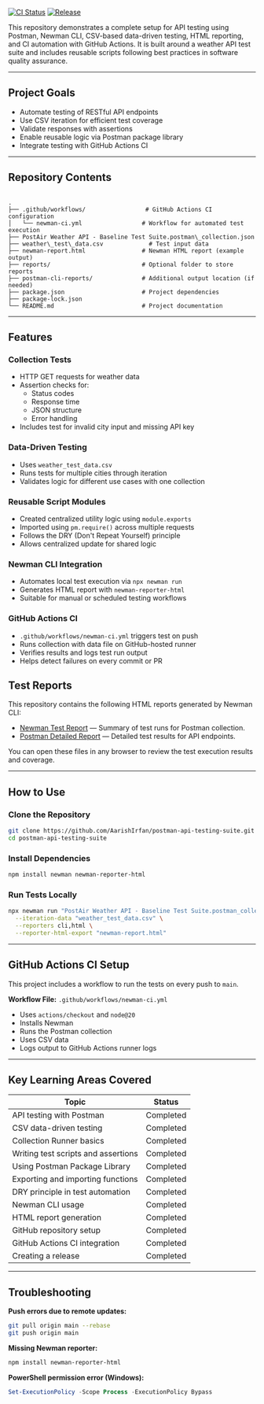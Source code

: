 

[![CI Status](https://github.com/AarishIrfan/postman-api-testing-suite/actions/workflows/newman-ci.yml/badge.svg)](https://github.com/AarishIrfan/postman-api-testing-suite/actions)
[![Release](https://img.shields.io/github/v/release/AarishIrfan/postman-api-testing-suite)](https://github.com/AarishIrfan/postman-api-testing-suite/releases)



This repository demonstrates a complete setup for API testing using Postman, Newman CLI, CSV-based data-driven testing, HTML reporting, and CI automation with GitHub Actions. It is built around a weather API test suite and includes reusable scripts following best practices in software quality assurance.

---

## Project Goals

- Automate testing of RESTful API endpoints
- Use CSV iteration for efficient test coverage
- Validate responses with assertions
- Enable reusable logic via Postman package library
- Integrate testing with GitHub Actions CI

---

## Repository Contents

```

.
├── .github/workflows/                 # GitHub Actions CI configuration
│   └── newman-ci.yml                 # Workflow for automated test execution
├── PostAir Weather API - Baseline Test Suite.postman\_collection.json
├── weather\_test\_data.csv             # Test input data
├── newman-report.html                # Newman HTML report (example output)
├── reports/                          # Optional folder to store reports
├── postman-cli-reports/              # Additional output location (if needed)
├── package.json                      # Project dependencies
├── package-lock.json
└── README.md                         # Project documentation

````

---

## Features

### Collection Tests
- HTTP GET requests for weather data
- Assertion checks for:
  - Status codes
  - Response time
  - JSON structure
  - Error handling
- Includes test for invalid city input and missing API key

### Data-Driven Testing
- Uses `weather_test_data.csv`
- Runs tests for multiple cities through iteration
- Validates logic for different use cases with one collection

### Reusable Script Modules
- Created centralized utility logic using `module.exports`
- Imported using `pm.require()` across multiple requests
- Follows the DRY (Don't Repeat Yourself) principle
- Allows centralized update for shared logic

### Newman CLI Integration
- Automates local test execution via `npx newman run`
- Generates HTML report with `newman-reporter-html`
- Suitable for manual or scheduled testing workflows

### GitHub Actions CI
- `.github/workflows/newman-ci.yml` triggers test on push
- Runs collection with data file on GitHub-hosted runner
- Verifies results and logs test run output
- Helps detect failures on every commit or PR

## Test Reports

This repository contains the following HTML reports generated by Newman CLI:

- [Newman Test Report](newman-report.html) — Summary of test runs for Postman collection.
- [Postman Detailed Report](reports/postman_report.html) — Detailed test results for API endpoints.

You can open these files in any browser to review the test execution results and coverage.


---

## How to Use

### Clone the Repository
```bash
git clone https://github.com/AarishIrfan/postman-api-testing-suite.git
cd postman-api-testing-suite
````

### Install Dependencies

```bash
npm install newman newman-reporter-html
```

### Run Tests Locally

```bash
npx newman run "PostAir Weather API - Baseline Test Suite.postman_collection.json" \
  --iteration-data "weather_test_data.csv" \
  --reporters cli,html \
  --reporter-html-export "newman-report.html"
```
---

## GitHub Actions CI Setup

This project includes a workflow to run the tests on every push to `main`.

**Workflow File:** `.github/workflows/newman-ci.yml`

* Uses `actions/checkout` and `node@20`
* Installs Newman
* Runs the Postman collection
* Uses CSV data
* Logs output to GitHub Actions runner logs

---

## Key Learning Areas Covered

| Topic                               | Status    |
| ----------------------------------- | --------- |
| API testing with Postman            | Completed |
| CSV data-driven testing             | Completed |
| Collection Runner basics            | Completed |
| Writing test scripts and assertions | Completed |
| Using Postman Package Library       | Completed |
| Exporting and importing functions   | Completed |
| DRY principle in test automation    | Completed |
| Newman CLI usage                    | Completed |
| HTML report generation              | Completed |
| GitHub repository setup             | Completed |
| GitHub Actions CI integration       | Completed |
| Creating a release                  | Completed |

---

## Troubleshooting

**Push errors due to remote updates:**

```bash
git pull origin main --rebase
git push origin main
```

**Missing Newman reporter:**

```bash
npm install newman-reporter-html
```

**PowerShell permission error (Windows):**

```powershell
Set-ExecutionPolicy -Scope Process -ExecutionPolicy Bypass
